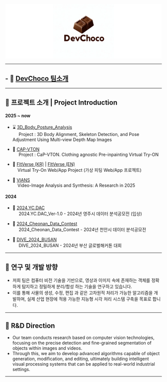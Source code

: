 <p align="center">
  <img src="https://github.com/DevChoco/.github/blob/main/profile/img/d1.png" alt="Open Source at Devchoco"/>
</p>

---
## - 🔗 [DevChoco 팀소개](https://devchoco.github.io/DevChoco_Web/)  
---
## 📌 프로젝트 소개 | Project Introduction

#### 2025 ~ now
- ⌛ [3D_Body_Posture_Analysis](https://github.com/kimsehyun-34/3D_Body_Posture_Analysis) </br>
  &nbsp;&nbsp;&nbsp;&nbsp; Project : 3D Body Alignment, Skeleton Detection, and Pose Adjustment Using Multi-view Depth Map Images

- 🔗 [CAP-VTON](https://github.com/DevChoco/CAP-VTON)</br>
  &nbsp;&nbsp;&nbsp;&nbsp; Project : CaP-VTON. Clothing agnostic Pre-inpainting Virtual Try-ON

- 🔗 [FItVerse (KR)](https://github.com/DevChoco/.github/blob/main/profile/project/FItVerse.md) | [FItVerse (EN)](https://github.com/DevChoco/.github/blob/main/profile/project/FItVerse_EN.md)  
  &nbsp;&nbsp;&nbsp;&nbsp;Virtual Try-On Web/App Project (가상 피팅 Web/App 프로젝트)

- 🔗 [VIANS](https://github.com/DevChoco/.github/blob/main/profile/project/2025_VIANS.md)  
  &nbsp;&nbsp;&nbsp;&nbsp;Video-Image Analysis and Synthesis: A Research in 2025

#### 2024
- 🔗 [2024.YC.DAC](https://github.com/kimsehyun-34/2024.YC.DAC_Ver-1.0)  
  &nbsp;&nbsp;&nbsp;&nbsp; 2024.YC.DAC_Ver-1.0 - 2024년 영주시 데이터 분석공모전 (입상)

- 🔗 [2024_Cheonan_Data_Contest](https://github.com/kimsehyun-34/2024_Cheonan_Data_Contest)  
  &nbsp;&nbsp;&nbsp;&nbsp; 2024_Cheonan_Data_Contest - 2024년 천안시 데이터 분석공모전

- 🔗 [DIVE_2024_BUSAN](https://github.com/kimsehyun-34/DIVE_2024_BUSAN)  
  &nbsp;&nbsp;&nbsp;&nbsp; DIVE_2024_BUSAN - 2024년 부산 글로벌해커톤 대회
---
## 🔬 연구 및 개발 방향

- 저희 팀은 컴퓨터 비전 기술을 기반으로, 영상과 이미지 속에 존재하는 객체를 정확하게 탐지하고 정밀하게 분리/합성 하는 기술을 연구하고 있습니다.  
- 이를 통해 사물의 생성, 수정, 편집 과 같은 고차원적 처리가 가능한 알고리즘을 개발하며,  실제 산업 현장에 적용 가능한 지능형 시각 처리 시스템 구축을 목표로 합니다.

---

## 🔬 R&D Direction

- Our team conducts research based on computer vision technologies,  focusing on the precise detection and fine-grained segmentation of objects within images and videos.  
- Through this, we aim to develop advanced algorithms capable of object generation, modification, and editing,  ultimately building intelligent visual processing systems that can be applied to real-world industrial settings.

---
